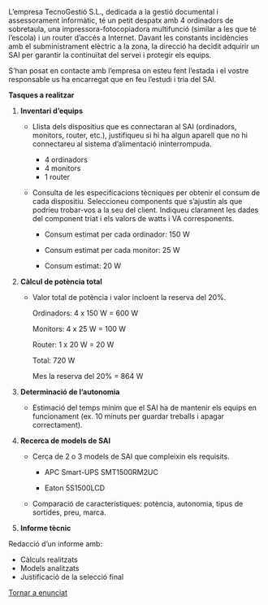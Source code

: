 L’empresa TecnoGestió S.L., dedicada a la gestió documental i assessorament informàtic, té un petit despatx amb 4 ordinadors de sobretaula, una impressora-fotocopiadora multifunció (similar a les que té l’escola) i un router d’accés a Internet. Davant les constants incidències amb el subministrament elèctric a la zona, la direcció ha decidit adquirir un SAI per garantir la continuïtat del servei i protegir els equips.

S’han posat en contacte amb l’empresa on esteu fent l’estada i el vostre responsable us ha encarregat que en feu l’estudi i tria del SAI.

**Tasques a realitzar**

1. **Inventari d’equips**

   * Llista dels dispositius que es connectaran al SAI (ordinadors, monitors, router, etc.), justifiqueu si hi ha algun aparell que no hi connectareu al sistema d’alimentació ininterrompuda.

     * 4 ordinadors   
     * 4 monitors   
     * 1 router   
   * Consulta de les especificacions tècniques per obtenir el consum de cada dispositiu. Seleccioneu components que s’ajustin als que podríeu trobar-vos a la seu del client. Indiqueu clarament les dades del component triat i els valors de watts i VA corresponents.

     * Consum estimat per cada ordinador: 150 W

     * Consum estimat per cada monitor: 25 W

     * Consum estimat: 20 W

2. **Càlcul de potència total**

   * Valor total de potència i valor incloent la reserva del 20%.

     Ordinadors: 4 x 150 W \= 600 W

     Monitors: 4 x 25 W \= 100 W

     Router: 1 x 20 W \= 20 W

     Total: 720 W

     Mes la reserva del 20% \= 864 W

3. **Determinació de l’autonomia**

   * Estimació del temps mínim que el SAI ha de mantenir els equips en funcionament (ex. 10 minuts per guardar treballs i apagar correctament).

     

4. **Recerca de models de SAI**

   * Cerca de 2 o 3 models de SAI que compleixin els requisits.

     * APC Smart-UPS SMT1500RM2UC

     * Eaton 5S1500LCD

   * Comparació de característiques: potència, autonomia, tipus de sortides, preu, marca.

		

5. **Informe tècnic**

Redacció d’un informe amb: 

* Càlculs realitzats  
* Models analitzats  
* Justificació de la selecció final

[Tornar a enunciat](README.md)
